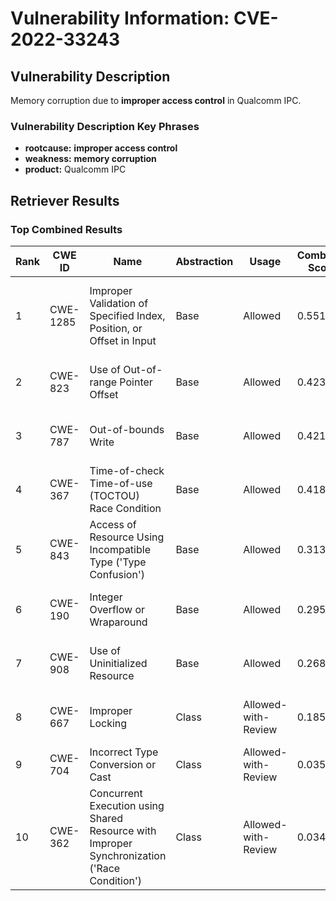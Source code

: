# Vulnerability Information: CVE-2022-33243

## Vulnerability Description
Memory corruption due to **improper access control** in Qualcomm IPC.

### Vulnerability Description Key Phrases
- **rootcause:** **improper access control**
- **weakness:** **memory corruption**
- **product:** Qualcomm IPC

## Retriever Results

### Top Combined Results

| Rank | CWE ID | Name | Abstraction | Usage | Combined Score | Retrievers | Individual Scores |
|------|--------|------|-------------|-------|---------------|------------|-------------------|
| 1 | CWE-1285 | Improper Validation of Specified Index, Position, or Offset in Input | Base | Allowed | 0.5518 | dense, sparse, graph | dense: 0.561, sparse: 0.094, graph: 0.608 |
| 2 | CWE-823 | Use of Out-of-range Pointer Offset | Base | Allowed | 0.4230 | sparse, graph | sparse: 0.114, graph: 1.000 |
| 3 | CWE-787 | Out-of-bounds Write | Base | Allowed | 0.4215 | sparse, graph | sparse: 0.112, graph: 1.000 |
| 4 | CWE-367 | Time-of-check Time-of-use (TOCTOU) Race Condition | Base | Allowed | 0.4183 | sparse, graph | sparse: 0.106, graph: 1.000 |
| 5 | CWE-843 | Access of Resource Using Incompatible Type ('Type Confusion') | Base | Allowed | 0.3136 | sparse, graph | sparse: 0.059, graph: 0.782 |
| 6 | CWE-190 | Integer Overflow or Wraparound | Base | Allowed | 0.2951 | dense, sparse | dense: 0.522, sparse: 0.059 |
| 7 | CWE-908 | Use of Uninitialized Resource | Base | Allowed | 0.2684 | sparse, graph | sparse: 0.104, graph: 0.584 |
| 8 | CWE-667 | Improper Locking | Class | Allowed-with-Review | 0.1852 | dense, sparse | dense: 0.513, sparse: 0.102 |
| 9 | CWE-704 | Incorrect Type Conversion or Cast | Class | Allowed-with-Review | 0.0359 | sparse | sparse: 0.107 |
| 10 | CWE-362 | Concurrent Execution using Shared Resource with Improper Synchronization ('Race Condition') | Class | Allowed-with-Review | 0.0346 | sparse | sparse: 0.103 |

